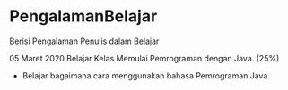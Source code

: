 # PengalamanBelajar
Berisi Pengalaman Penulis dalam Belajar

05 Maret 2020
Belajar Kelas Memulai Pemrograman dengan Java. (25%)
  * Belajar bagaimana cara menggunakan bahasa Pemrograman Java.
